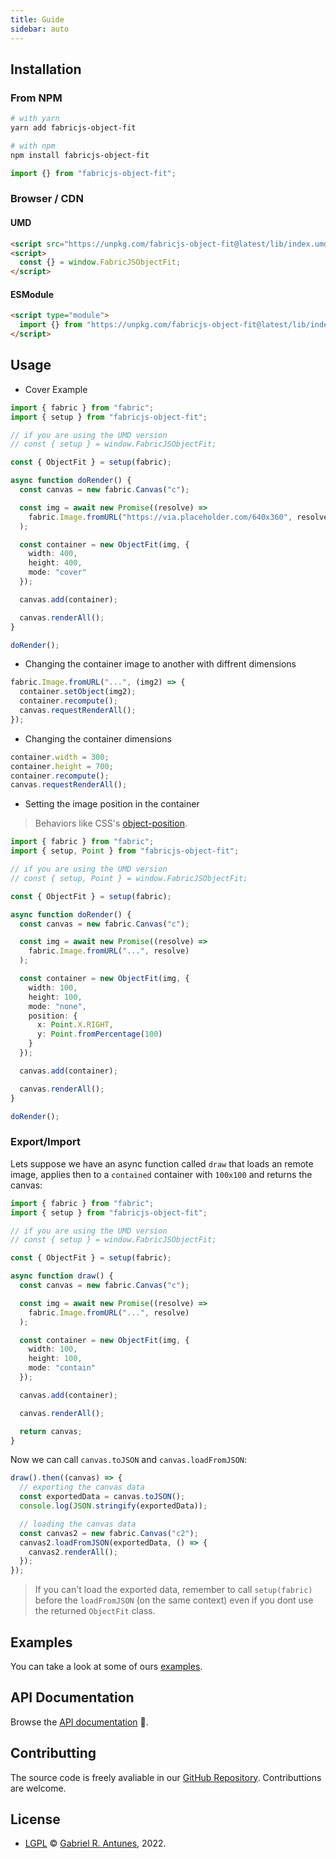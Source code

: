 ```yaml
---
title: Guide
sidebar: auto
---
```


## Installation

### From NPM

```bash
# with yarn
yarn add fabricjs-object-fit

# with npm
npm install fabricjs-object-fit
```

```ts
import {} from "fabricjs-object-fit";
```

### Browser / CDN

#### UMD

```html
<script src="https://unpkg.com/fabricjs-object-fit@latest/lib/index.umd.js"></script>
<script>
  const {} = window.FabricJSObjectFit;
</script>
```

#### ESModule

```html
<script type="module">
  import {} from "https://unpkg.com/fabricjs-object-fit@latest/lib/index.mjs";
</script>
```

## Usage

- Cover Example

```ts
import { fabric } from "fabric";
import { setup } from "fabricjs-object-fit";

// if you are using the UMD version
// const { setup } = window.FabricJSObjectFit;

const { ObjectFit } = setup(fabric);

async function doRender() {
  const canvas = new fabric.Canvas("c");

  const img = await new Promise((resolve) =>
    fabric.Image.fromURL("https://via.placeholder.com/640x360", resolve)
  );

  const container = new ObjectFit(img, {
    width: 400,
    height: 400,
    mode: "cover"
  });

  canvas.add(container);

  canvas.renderAll();
}

doRender();
```

- Changing the container image to another with diffrent dimensions

```ts
fabric.Image.fromURL("...", (img2) => {
  container.setObject(img2);
  container.recompute();
  canvas.requestRenderAll();
});
```

- Changing the container dimensions

```ts
container.width = 300;
container.height = 700;
container.recompute();
canvas.requestRenderAll();
```

- Setting the image position in the container

> Behaviors like CSS's [object-position](https://developer.mozilla.org/en-US/docs/Web/CSS/object-position).

```ts
import { fabric } from "fabric";
import { setup, Point } from "fabricjs-object-fit";

// if you are using the UMD version
// const { setup, Point } = window.FabricJSObjectFit;

const { ObjectFit } = setup(fabric);

async function doRender() {
  const canvas = new fabric.Canvas("c");

  const img = await new Promise((resolve) =>
    fabric.Image.fromURL("...", resolve)
  );

  const container = new ObjectFit(img, {
    width: 100,
    height: 100,
    mode: "none",
    position: {
      x: Point.X.RIGHT,
      y: Point.fromPercentage(100)
    }
  });

  canvas.add(container);

  canvas.renderAll();
}

doRender();
```

### Export/Import

Lets suppose we have an async function called `draw` that loads an remote image, applies then to a `contained` container with `100x100` and returns the canvas:

```ts
import { fabric } from "fabric";
import { setup } from "fabricjs-object-fit";

// if you are using the UMD version
// const { setup } = window.FabricJSObjectFit;

const { ObjectFit } = setup(fabric);

async function draw() {
  const canvas = new fabric.Canvas("c");

  const img = await new Promise((resolve) =>
    fabric.Image.fromURL("...", resolve)
  );

  const container = new ObjectFit(img, {
    width: 100,
    height: 100,
    mode: "contain"
  });

  canvas.add(container);

  canvas.renderAll();

  return canvas;
}
```

Now we can call `canvas.toJSON` and `canvas.loadFromJSON`:

```ts
draw().then((canvas) => {
  // exporting the canvas data
  const exportedData = canvas.toJSON();
  console.log(JSON.stringify(exportedData));

  // loading the canvas data
  const canvas2 = new fabric.Canvas("c2");
  canvas2.loadFromJSON(exportedData, () => {
    canvas2.renderAll();
  });
});
```

> If you can't load the exported data, remember to call `setup(fabric)` before the `loadFromJSON` (on the same context) even if you dont use the returned `ObjectFit` class.

## Examples

You can take a look at some of ours [examples](/examples/).

## API Documentation

Browse the [API documentation](/api/index.html) 🚀.

## Contributting

The source code is freely avaliable in our [GitHub Repository](https://github.com/guesant/fabricjs-object-fit). Contributtions are welcome.

## License

- [LGPL](https://www.gnu.org/licenses/lgpl-3.0.html) © [Gabriel R. Antunes](https://github.com/guesant), 2022.
